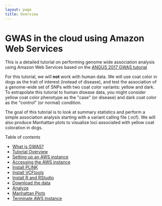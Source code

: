 ```yaml
---
layout: page
title: Overview
---
```


GWAS in the cloud using Amazon Web Services
===========================================

This is a detailed tutorial on performing genome wide association analysis using Amazon Web Services based on the [ANGUS 2017 GWAS tutorial](https://angus.readthedocs.io/en/2017/GWAS.html)

For this tutorial, we will **not** work with human data. We will use coat color in dogs as the trait of interest (instead of disease), and test the association of a genome-wide set of SNPs with two coat color variants: yellow and dark. To extrapolate this tutorial to human disease data, you might consider yellow coat color phenotype as the "case" (or disease) and dark coat color as the "control" (or normal) condition.

The goal of this tutorial is to look at summary statistics and perform a simple association analysis starting with a variant calling file (.vcf). We will also produce Manhattan plots to visualize loci associated with yellow coat coloration in dogs.


Table of contents

- [What is GWAS?](background.md)
- [Tutorial Overview](tutorial_overview.md)
- [Setting up an AWS instance](aws_instance_setup.md)
- [Accessing the AWS instance](Accessing_aws.md)
- [Install PLINK](plink_install.md)
- [Install VCFtools](vcftools_install.md)
- [Install R and RStudio](RStudio.md)
- [Download the data](data_download.md)
- [Analyze](analyze.md)
- [Manhattan Plots](manhattan.md)
- [Terminate AWS Instance](terminate_aws.md)
